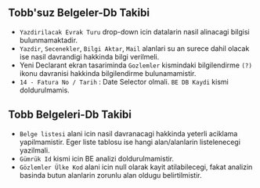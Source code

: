 ## Tobb'suz Belgeler-Db Takibi
- `Yazdirilacak Evrak Turu` drop-down icin datalarin nasil alinacagi bilgisi bulunmamaktadir.
- `Yazdir`, `Secenekler`, `Bilgi Aktar`, `Mail` alanlari su an surece dahil olacak ise nasil davrandigi hakkinda bilgi verilmeli.
- Yeni Declarant ekran tasariminda `Gozlemler` kismindaki bilgilendirme `(?)` ikonu davranisi hakkinda bilgilendirme bulunamamistir.
- `14 - Fatura No / Tarih` : Date Selector olmali. `BE DB Kaydi` kismi doldurulmamis.
## Tobb Belgeleri-Db Takibi
- `Belge listesi` alani icin nasil davranacagi hakkinda yeterli aciklama yapilmamistir. Eger liste tablosu ise hangi alan/alanlarin listelenecegi yazilmali. 
- `Gümrük Id` kismi icin BE analizi doldurulmamistir.
- `Gözlemler Ülke Kod` alani icin null olarak kayit atilabilecegi, fakat analizin basinda butun alanlarin zorunlu alan oldugu belirtilmistir.